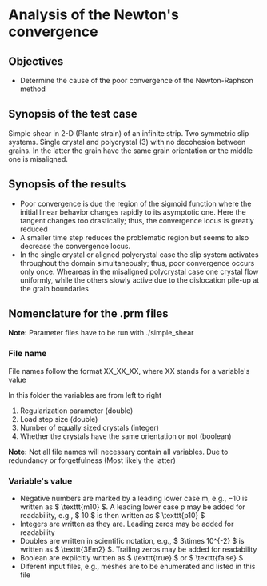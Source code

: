# Analysis of the Newton's convergence

## Objectives

- Determine the cause of the poor convergence of the Newton-Raphson method

## Synopsis of the test case

Simple shear in 2-D (Plante strain) of an infinite strip. Two symmetric slip systems. Single crystal and polycrystal (3) with no decohesion between grains. In the latter the grain have the same grain orientation or the middle one is misaligned.

## Synopsis of the results

- Poor convergence is due the region of the sigmoid function where the initial linear behavior changes rapidly to its asymptotic one. Here the tangent changes too drastically; thus, the convergence locus is greatly reduced
- A smaller time step reduces the problematic region but seems to also decrease the convergence locus.
- In the single crystal or aligned polycrystal case the slip system activates throughout the domain simultaneously; thus, poor convergence occurs only once. Wheareas in the misaligned polycrystal case one crystal flow uniformly, while the others slowly active due to the dislocation pile-up at the grain boundaries

## Nomenclature for the .prm files

**Note:** Parameter files have to be run with ./simple_shear

### File name

File names follow the format XX_XX_XX, where XX stands for a variable's value

In this folder the variables are from left to right

1. Regularization parameter (double)
2. Load step size (double)
3. Number of equally sized crystals (integer)
4. Whether the crystals have the same orientation or not (boolean)

**Note:** Not all file names will necessary contain all variables. Due to redundancy or forgetfulness (Most likely the latter)

### Variable's value

- Negative numbers are marked by a leading lower case m, e.g., $-10$ is written as $ \texttt{m10} $. A leading lower case p may be added for readability, e.g., $ 10 $ is then written as $ \texttt{p10} $
- Integers are written as they are. Leading zeros may be added for readability
- Doubles are written in scientific notation, e.g., $ 3\times 10^{-2} $ is written as $ \texttt{3Em2} $. Trailing zeros may be added for readability
- Boolean are explicitly written as $ \texttt{true} $ or $ \texttt{false} $
- Diferent input files, e.g., meshes are to be enumerated and listed in
this file

